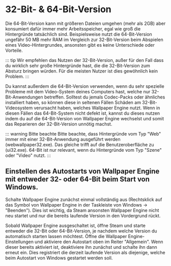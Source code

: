 # 32-Bit- & 64-Bit-Version

Die 64-Bit-Version kann mit größeren Dateien umgehen (mehr als 2GB) aber konsumiert dafür immer mehr Arbeitsspeicher, egal wie groß die Hintergründe tatsächlich sind. Beispielsweise nutzt die 64-Bit-Version ungefähr 50 MB mehr RAM im Vergleich zur 32-Bit-Version beim Abspielen eines Video-Hintergrundes, ansonsten gibt es keine Unterschiede oder Vorteile.

::: tip
Wir empfehlen das Nutzen der 32-Bit-Version, außer für den Fall dass du wirklich sehr große Hintergründe hast, die die 32-Bit-Version zum Absturz bringen würden. Für die meisten Nutzer ist dies gewöhnlich kein Problem.
:::

Du kannst außerdem die 64-Bit-Version verwenden, wenn du sehr spezielle Probleme mit dem Video-System deines Computers hast, welche nur 32-Bit-Anwendungen betreffen. Solltest du jemals Codec-Packs oder ähnliches installiert haben, so können diese in seltenen Fällen Schäden am 32-Bit-Videosystem verursacht haben, welches Wallpaper Engine nutzt. Wenn in diesen Fällen das 64-Bit-System nicht defekt ist, kannst du dieses nutzen indem du auf die 64-Bit-Version von Wallpaper Engine wechselst und somit das Reparieren der 32-Bit-Version unnötig machst.

::: warning
Bitte beachte Bitte beachte, dass Hintergründe vom Typ "Web" immer mit einer 32-Bit-Anwendung ausgeführt werden (webwallpaper32.exe). Das gleiche trifft auf die Benutzeroberfläche zu (ui32.exe). 64-Bit ist nur relevant, wenn du Hintergründe vom Typ "Szene" oder "Video" nutzt.
:::

## Einstellen des Autostarts von Wallpaper Engine mit entweder 32- oder 64-Bit beim Start von Windows.

Schalte Wallpaper Engine zunächst einmal vollständig aus (Rechtsklick auf das Symbol von Wallpaper Engine in der Taskleiste von Windows -> "Beenden"). Dies ist wichtig, da Steam ansonsten Wallpaper Engine nicht neu startet und nur die bereits laufende Version in den Vordergrund rückt.

Sobald Wallpaper Engine ausgeschaltet ist, öffne Steam und starte entweder die 32-Bit oder 64-Bit-Version, je nachdem welche Version du automatisch starten lassen möchtest. Öffne die Wallpaper Engine-Einstellungen und aktiviere den Autostart oben im Reiter "Allgemein". Wenn dieser bereits aktiviert ist, deaktiviere ihn zunächst und schalte ihn dann erneut ein. Dies registriert die derzeit laufende Version als diejenige, welche beim Autostart von Windows gestartet werden soll. 